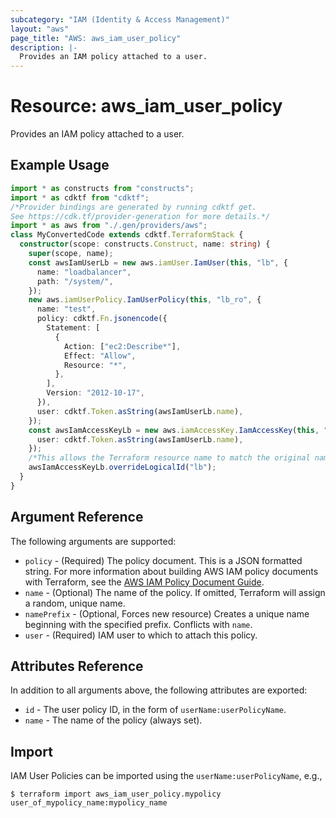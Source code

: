 ```yaml
---
subcategory: "IAM (Identity & Access Management)"
layout: "aws"
page_title: "AWS: aws_iam_user_policy"
description: |-
  Provides an IAM policy attached to a user.
---
```


# Resource: aws_iam_user_policy

Provides an IAM policy attached to a user.

## Example Usage

```typescript
import * as constructs from "constructs";
import * as cdktf from "cdktf";
/*Provider bindings are generated by running cdktf get.
See https://cdk.tf/provider-generation for more details.*/
import * as aws from "./.gen/providers/aws";
class MyConvertedCode extends cdktf.TerraformStack {
  constructor(scope: constructs.Construct, name: string) {
    super(scope, name);
    const awsIamUserLb = new aws.iamUser.IamUser(this, "lb", {
      name: "loadbalancer",
      path: "/system/",
    });
    new aws.iamUserPolicy.IamUserPolicy(this, "lb_ro", {
      name: "test",
      policy: cdktf.Fn.jsonencode({
        Statement: [
          {
            Action: ["ec2:Describe*"],
            Effect: "Allow",
            Resource: "*",
          },
        ],
        Version: "2012-10-17",
      }),
      user: cdktf.Token.asString(awsIamUserLb.name),
    });
    const awsIamAccessKeyLb = new aws.iamAccessKey.IamAccessKey(this, "lb_2", {
      user: cdktf.Token.asString(awsIamUserLb.name),
    });
    /*This allows the Terraform resource name to match the original name. You can remove the call if you don't need them to match.*/
    awsIamAccessKeyLb.overrideLogicalId("lb");
  }
}

```

## Argument Reference

The following arguments are supported:

* `policy` - (Required) The policy document. This is a JSON formatted string. For more information about building AWS IAM policy documents with Terraform, see the [AWS IAM Policy Document Guide](https://learn.hashicorp.com/terraform/aws/iam-policy).
* `name` - (Optional) The name of the policy. If omitted, Terraform will assign a random, unique name.
* `namePrefix` - (Optional, Forces new resource) Creates a unique name beginning with the specified prefix. Conflicts with `name`.
* `user` - (Required) IAM user to which to attach this policy.

## Attributes Reference

In addition to all arguments above, the following attributes are exported:

* `id` - The user policy ID, in the form of `userName:userPolicyName`.
* `name` - The name of the policy (always set).

## Import

IAM User Policies can be imported using the `userName:userPolicyName`, e.g.,

```
$ terraform import aws_iam_user_policy.mypolicy user_of_mypolicy_name:mypolicy_name
```

<!-- cache-key: cdktf-0.17.0-pre.15 input-f2417818dd41e22ab21b2eec4d72c08e7c46d13af70951f7452dd727a87b16ad -->